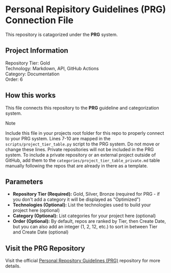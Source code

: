 # Personal Repisitory Guidelines (PRG) Connection File

This repository is catagorized under the **PRG** system.

## Project Information

Repository Tier: Gold <br>
Technology: Markdown, API, GitHub Actions <br>
Category: Documentation <br>
Order: 6 <br>

## How this works

This file connects this repository to the **PRG** guideline and categorization system.

> [!NOTE]
> Include this file in your projects root folder for this repo to properly connect to your PRG system.
> Lines 7-10 are mapped in the `scripts/project_tier_table.py` script to the PRG system. Do not move or change these lines.
> Private repositories will not be included in the PRG system. To include a private repository or an external project outside of GitHub, add them to the `categories/project_tier_table_private.md` table manually following the repos that are already in there as a template.

## Parameters

- **Repository Tier (Required):** Gold, Silver, Bronze (required for PRG - if you don't add a category it will be displayed as "Optimized")
- **Technologies (Optional):** List the technologies used to build your project here (optional)
- **Category (Optional):** List categories for your project here (optional)
- **Order (Optional):** By default, repos are ranked by Tier, then Create Date, but you can also add an integer (1, 2, 12, etc.) to sort in between Tier and Create Date (optional)

## Visit the PRG Repository

Visit the official [Personal Repository Guidelines (PRG)](https://github.com/scottgriv/PRG-Personal-Repository-Guidelines) repository for more details.

